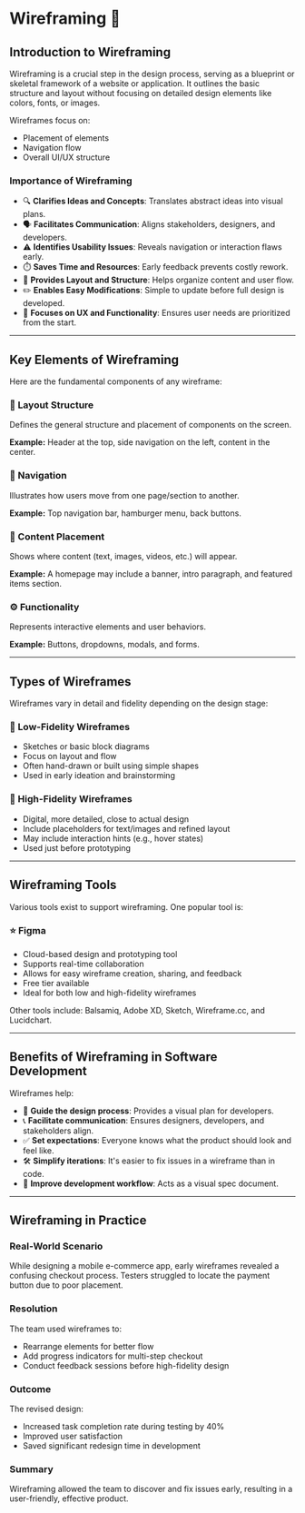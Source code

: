 # Wireframing 🧩

## Introduction to Wireframing

Wireframing is a crucial step in the design process, serving as a blueprint or skeletal framework of a website or application. It outlines the basic structure and layout without focusing on detailed design elements like colors, fonts, or images.

Wireframes focus on:
- Placement of elements
- Navigation flow
- Overall UI/UX structure

### Importance of Wireframing
- 🔍 **Clarifies Ideas and Concepts**: Translates abstract ideas into visual plans.
- 🗣️ **Facilitates Communication**: Aligns stakeholders, designers, and developers.
- ⚠️ **Identifies Usability Issues**: Reveals navigation or interaction flaws early.
- ⏱️ **Saves Time and Resources**: Early feedback prevents costly rework.
- 🧭 **Provides Layout and Structure**: Helps organize content and user flow.
- ✏️ **Enables Easy Modifications**: Simple to update before full design is developed.
- 🧠 **Focuses on UX and Functionality**: Ensures user needs are prioritized from the start.

---

## Key Elements of Wireframing

Here are the fundamental components of any wireframe:

### 📐 Layout Structure
Defines the general structure and placement of components on the screen.

**Example:** Header at the top, side navigation on the left, content in the center.

### 🧭 Navigation
Illustrates how users move from one page/section to another.

**Example:** Top navigation bar, hamburger menu, back buttons.

### 🧾 Content Placement
Shows where content (text, images, videos, etc.) will appear.

**Example:** A homepage may include a banner, intro paragraph, and featured items section.

### ⚙️ Functionality
Represents interactive elements and user behaviors.

**Example:** Buttons, dropdowns, modals, and forms.

---

## Types of Wireframes

Wireframes vary in detail and fidelity depending on the design stage:

### 📝 Low-Fidelity Wireframes
- Sketches or basic block diagrams
- Focus on layout and flow
- Often hand-drawn or built using simple shapes
- Used in early ideation and brainstorming

### 🎨 High-Fidelity Wireframes
- Digital, more detailed, close to actual design
- Include placeholders for text/images and refined layout
- May include interaction hints (e.g., hover states)
- Used just before prototyping

---

## Wireframing Tools

Various tools exist to support wireframing. One popular tool is:

### ⭐ Figma
- Cloud-based design and prototyping tool
- Supports real-time collaboration
- Allows for easy wireframe creation, sharing, and feedback
- Free tier available
- Ideal for both low and high-fidelity wireframes

Other tools include: Balsamiq, Adobe XD, Sketch, Wireframe.cc, and Lucidchart.

---

## Benefits of Wireframing in Software Development

Wireframes help:
- 📌 **Guide the design process**: Provides a visual plan for developers.
- 📞 **Facilitate communication**: Ensures designers, developers, and stakeholders align.
- ✅ **Set expectations**: Everyone knows what the product should look and feel like.
- 🛠️ **Simplify iterations**: It's easier to fix issues in a wireframe than in code.
- 🚀 **Improve development workflow**: Acts as a visual spec document.

---

## Wireframing in Practice

### Real-World Scenario

While designing a mobile e-commerce app, early wireframes revealed a confusing checkout process. Testers struggled to locate the payment button due to poor placement.

### Resolution

The team used wireframes to:
- Rearrange elements for better flow
- Add progress indicators for multi-step checkout
- Conduct feedback sessions before high-fidelity design

### Outcome

The revised design:
- Increased task completion rate during testing by 40%
- Improved user satisfaction
- Saved significant redesign time in development

### Summary

Wireframing allowed the team to discover and fix issues early, resulting in a user-friendly, effective product.



